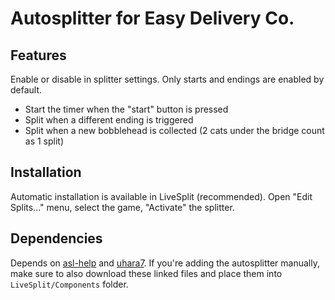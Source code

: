 # Autosplitter for Easy Delivery Co.

## Features

Enable or disable in splitter settings.
Only starts and endings are enabled by default.

* Start the timer when the "start" button is pressed
* Split when a different ending is triggered
* Split when a new bobblehead is collected (2 cats under the bridge count as 1 split)

## Installation

Automatic installation is available in LiveSplit (recommended).
Open "Edit Splits..." menu, select the game, "Activate" the splitter.

## Dependencies

Depends on [asl-help](https://github.com/just-ero/asl-help/blob/9a17c5ec7108aba1fe1932358703f4e6adaa6b2c/lib/asl-help) and [uhara7](https://github.com/ru-mii/uhara/blob/760ebf7c8861b248d6b0349e483a31705eb6a8ba/bin/uhara7).
If you're adding the autosplitter manually, make sure to also download these linked files and place them into `LiveSplit/Components` folder.
